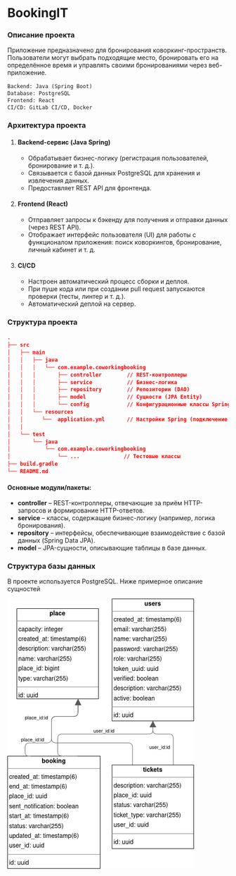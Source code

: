 # **BookingIT** 

### Описание проекта

Приложение предназначено для бронирования коворкинг-пространств. Пользователи могут выбрать подходящие место, бронировать его на определённое время и управлять своими бронированиями через веб-приложение.

    Backend: Java (Spring Boot)
    Database: PostgreSQL
    Frontend: React
    CI/CD: GitLab CI/CD, Docker

### Архитектура проекта

1. #### Backend-сервис (Java Spring)

    * Обрабатывает бизнес-логику (регистрация пользователей, бронирование и т. д.).
    * Связывается с базой данных PostgreSQL для хранения и извлечения данных.
    * Предоставляет REST API для фронтенда.


2. #### Frontend (React)

    * Отправляет запросы к бэкенду для получения и отправки данных (через REST API).
    * Отображает интерфейс пользователя (UI) для работы с функционалом приложения: поиск коворкингов, бронирование, личный кабинет и т. д.


3. #### CI/CD

    * Настроен автоматический процесс сборки и деплоя.
    * При пуше кода или при создании pull request запускаются проверки (тесты, линтер и т. д.).
    * Автоматический деплой на сервер.

### Структура проекта

```json
.
├── src
│   ├── main
│   │   ├── java
│   │   │   └── com.example.coworkingbooking
│   │   │       ├── controller        // REST-контроллеры
│   │   │       ├── service           // Бизнес-логика
│   │   │       ├── repository        // Репозитории (DAO)
│   │   │       ├── model             // Сущности (JPA Entity)
│   │   │       └── config            // Конфигурационные классы Spring
│   │   └── resources
│   │      └──  application.yml       // Настройки Spring (подключение к БД и т.д.)
│   │       
│   └── test
│       └── java
│           └── com.example.coworkingbooking
│               └── ...              // Тестовые классы
├── build.gradle
└── README.md
```

#### Основные модули/пакеты:

* **controller** – REST-контроллеры, отвечающие за приём HTTP-запросов и формирование HTTP-ответов.
* **service** – классы, содержащие бизнес-логику (например, логика бронирования).
* **repository** – интерфейсы, обеспечивающие взаимодействие с базой данных (Spring Data JPA).
* **model** – JPA-сущности, описывающие таблицы в базе данных.


### Структура базы данных
В проекте используется PostgreSQL. Ниже примерное описание сущностей


![exported_from_idea.drawio(1).png](exported_from_idea.drawio%281%29.png)
